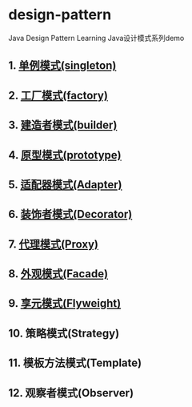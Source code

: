 # design-pattern
Java Design Pattern Learning   Java设计模式系列demo

## 1. [单例模式(singleton)](https://www.lixueduan.com/posts/53093.html)

## 2. [工厂模式(factory)](https://www.lixueduan.com/posts/34710.html)

## 3. [建造者模式(builder)](https://www.lixueduan.com/posts/52453.html)

## 4. [原型模式(prototype)](https://www.lixueduan.com/posts/24b6c0e4.html)

## 5. [适配器模式(Adapter)](https://www.lixueduan.com/posts/f444ac9.html)

## 6. [装饰者模式(Decorator)](https://www.lixueduan.com/posts/75903408.html)

## 7. [代理模式(Proxy)](https://www.lixueduan.com/posts/ae2a93bd.html)

## 8. [外观模式(Facade)](https://www.lixueduan.com/posts/22a51705.html)

## 9. [享元模式(Flyweight)](https://www.lixueduan.com/posts/34e634e7.html)

## 10. 策略模式(Strategy)

## 11. 模板方法模式(Template)

## 12. 观察者模式(Observer)

